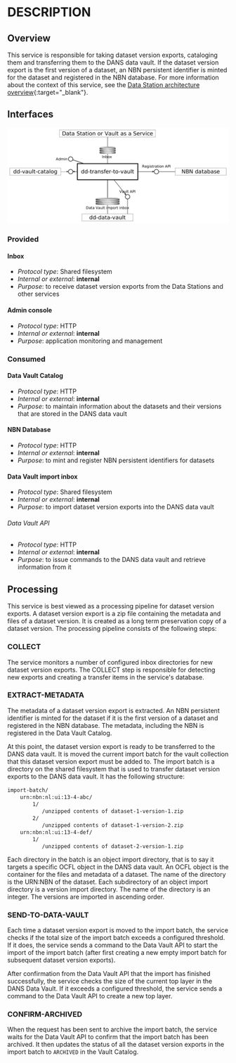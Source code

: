 DESCRIPTION
===========

Overview
--------

This service is responsible for taking dataset version exports, cataloging them and transferring them to the DANS data vault. If the dataset version export is
the first version of a dataset, an NBN persistent identifier is minted for the dataset and registered in the NBN database. For more information about the
context of this service, see the [Data Station architecture overview]{:target="_blank"}.

[Data Station architecture overview]: https://dans-knaw.github.io/dans-datastation-architecture/datastation/

Interfaces
----------

![Interfaces](img/overview.png)

### Provided

#### Inbox

* _Protocol type_: Shared filesystem
* _Internal or external_: **internal**
* _Purpose_: to receive dataset version exports from the Data Stations and other services

#### Admin console

* _Protocol type_: HTTP
* _Internal or external_: **internal**
* _Purpose_: application monitoring and management

### Consumed

#### Data Vault Catalog

* _Protocol type_: HTTP
* _Internal or external_: **internal**
* _Purpose_: to maintain information about the datasets and their versions that are stored in the DANS data vault

#### NBN Database

* _Protocol type_: HTTP
* _Internal or external_: **internal**
* _Purpose_: to mint and register NBN persistent identifiers for datasets

#### Data Vault import inbox

* _Protocol type_: Shared filesystem
* _Internal or external_: **internal**
* _Purpose_: to import dataset version exports into the DANS data vault

###### Data Vault API

* _Protocol type_: HTTP
* _Internal or external_: **internal**
* _Purpose_: to issue commands to the DANS data vault and retrieve information from it

Processing
----------
This service is best viewed as a processing pipeline for dataset version exports. A dataset version export is a zip file containing the metadata and files of a
dataset version. It is created as a long term preservation copy of a dataset version. The processing pipeline consists of the following steps:

### COLLECT

The service monitors a number of configured inbox directories for new dataset version exports. The COLLECT step is responsible for detecting new exports and
creating a transfer items in the service's database.

### EXTRACT-METADATA

The metadata of a dataset version export is extracted. An NBN persistent identifier is minted for the dataset if it is the first version of a dataset and
registered in the NBN database. The metadata, including the NBN is registered in the Data Vault Catalog.

At this point, the dataset version export is ready to be transferred to the DANS data vault. It is moved the current import batch for the vault collection that
this dataset version export must be added to. The import batch is a directory on the shared filesystem that is used to transfer dataset version exports to the
DANS data vault. It has the following structure:

```text
import-batch/
    urn:nbn:nl:ui:13-4-abc/
        1/ 
           /unzipped contents of dataset-1-version-1.zip 
        2/
           /unzipped contents of dataset-1-version-2.zip
    urn:nbn:nl:ui:13-4-def/
        1/
           /unzipped contents of dataset-2-version-1.zip
```

Each directory in the batch is an object import directory, that is to say it targets a specific OCFL object in the DANS data vault. An OCFL object is the
container for the files and metadata of a dataset. The name of the directory is the URN:NBN of the dataset. Each subdirectory of an object import directory is
a version import directory. The name of the directory is an integer. The versions are imported in ascending order.

### SEND-TO-DATA-VAULT

Each time a dataset version export is moved to the import batch, the service checks if the total size of the import batch exceeds a configured threshold. If it
does, the service sends a command to the Data Vault API to start the import of the import batch (after first creating a new empty import batch for subsequent
dataset version exports).

After confirmation from the Data Vault API that the import has finished successfully, the service checks the size of the current top layer in the DANS Data
Vault. If it exceeds a configured threshold, the service sends a command to the Data Vault API to create a new top layer.

### CONFIRM-ARCHIVED

<!-- TODO: remove this and instead redefine archived as "added to the vault" ?-->

When the request has been sent to archive the import batch, the service waits for the Data Vault API to confirm that the import batch has been archived. It then
updates the status of all the dataset version exports in the import batch to `ARCHIVED` in the Vault Catalog.
